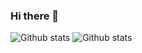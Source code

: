 ### Hi there 👋


![Github stats](https://github-readme-stats.vercel.app/api?username=tdgunes&theme=radical)
![Github stats](https://github-readme-stats.vercel.app/api/top-langs/?username=tdgunes&show_icons=true&theme=radical&layout=compact)


<!--
**tdgunes/tdgunes** is a ✨ _special_ ✨ repository because its `README.md` (this file) appears on your GitHub profile.

Here are some ideas to get you started:

- 🔭 I’m currently working on ...
- 🌱 I’m currently learning ...
- 👯 I’m looking to collaborate on ...
- 🤔 I’m looking for help with ...
- 💬 Ask me about ...
- 📫 How to reach me: ...
- 😄 Pronouns: ...
- ⚡ Fun fact: ...
-->
